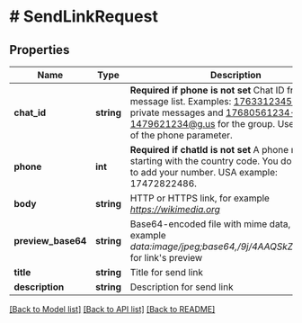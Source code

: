 # # SendLinkRequest

## Properties

Name | Type | Description | Notes
------------ | ------------- | ------------- | -------------
**chat_id** | **string** | **Required if phone is not set**  Chat ID from the message list. Examples: 17633123456@c.us for private messages and 17680561234-1479621234@g.us for the group. Used instead of the phone parameter. | [optional]
**phone** | **int** | **Required if chatId is not set**  A phone number starting with the country code. You do not need to add your number.   USA example: 17472822486. | [optional]
**body** | **string** | HTTP or HTTPS link, for example *https://wikimedia.org* |
**preview_base64** | **string** | Base64-encoded file with mime data, for example *data:image/jpeg;base64,/9j/4AAQSkZJRgABAQ...* for link&#39;s preview |
**title** | **string** | Title for send link |
**description** | **string** | Description for send link | [optional]

[[Back to Model list]](../../README.md#models) [[Back to API list]](../../README.md#endpoints) [[Back to README]](../../README.md)
